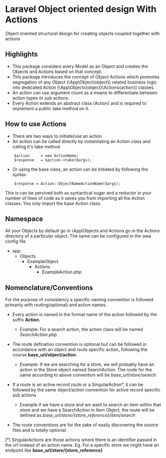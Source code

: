 # Laravel Object oriented design With Actions
Object oriented structural design for creating objects coupled together with actions  

## Highlights
- This package considers every Model as an Object and creates the Objects and Actions based on that concept.
- This package introduces the concept of Object Actions which promotes segregation of any Object (\App\Object\{object}) related business logic into dedicated Action (\App\Objects\{object}\Actions\{action}) classes. 
- An action can use argument count as a means to differentiate between action types or sub actions. 
- Every Action extends an abstract class (Action) and is required to implement a public take method on it. 

## How to use Actions
- There are two ways to initiate/use an action
- An action can be called directly by instantiating an Action class and calling it's take method
``` 
    $action     = new ActionName;
    $response   = $action->take($args);
```
- Or using the base class, an action can be initiated by following the syntax
```
    $response = Action::ObjectNameActionName($args);
```
This is can be percived both as syntactical sugar and a reductor in your number of lines of code as it saves you from importing all the Action classes. You only import the base Action class.

## Namespace
All your Objects by default go in \App\Objects and Actions go in the Actions directory of a particular object. The same can be configured in the owa config file
- app
    - Objects
        - ExampleObject
            - Actions
                - ExampleAction.php 

## Nomenclature/Conventions
For the purpose of consistency a specific naming convention is followed primarily with routing(optional) and action names.
- Every action is named in the format name of the action followed by the suffix __Action__. 
    - Example: For a search action, the action class will be named *SearchAction.php*.
    
- The route defination convention is optional but can be followed in accordance with an object and route specific action, following the course __base_url/object/action__.
    - Example: If we are searching for a store, we will probably have an action in the Store object named SearchAction. The route for the same according to above convention will be *base_url/store/search*    
    
- If a route is an active record route or a SingularAction*, it can be followed by the same object/action convention for active record specific sub actions
    - Example if we have a store and we want to search an item within that store and we have a SearchAction in Item Object, the route will be defined as *base_url/store/{store_reference}/item/search*

- The route conventions are for the sake of easily discovering the source files and is totally optional.
 
[*] SingularActions are those actions where there is an identifier passed in the url instead of an action name. Eg. For a specific store we might have an endpoint like __base_url/store/{store_reference}__

